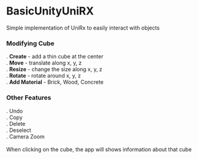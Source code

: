 # BasicUnityUniRX
Simple implementation of UniRx to easily interact with objects

<h3> Modifying Cube </h3>
. <b>Create</b> - add a thin cube at the center <br />
. <b>Move</b> - translate along x, y, z <br />
. <b>Resize</b> - change the size along x, y, z <br />
. <b>Rotate</b> - rotate around x, y, z <br />
. <b>Add Material</b> - Brick, Wood, Concrete <br />

<h3> Other Features </h3>
. Undo <br />
. Copy <br />
. Delete <br />
. Deselect <br />
. Camera Zoom <br />
<br />
When clicking on the cube, the app will shows information about that cube
